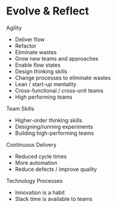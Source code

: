 # Evolve & Reflect

Agility&#x20;

* Deliver flow&#x20;
* Refactor&#x20;
* Eliminate wastes&#x20;
* Grow new teams and approaches&#x20;
* Enable flow states&#x20;
* Design thinking skills&#x20;
* Change processes to eliminate wastes&#x20;
* Lean / start-up mentality&#x20;
* Cross-functional / cross-unit teams&#x20;
* High performing teams&#x20;

Team Skills&#x20;

* Higher-order thinking skills&#x20;
* Designing/running experiments&#x20;
* Building high-performing teams&#x20;

Continuous Delivery&#x20;

* Reduced cycle times&#x20;
* More automation&#x20;
* Reduce defects / improve quality&#x20;

Technology Processes&#x20;

* Innovation is a habit&#x20;
* Slack time is available to teams&#x20;

&#x20;
